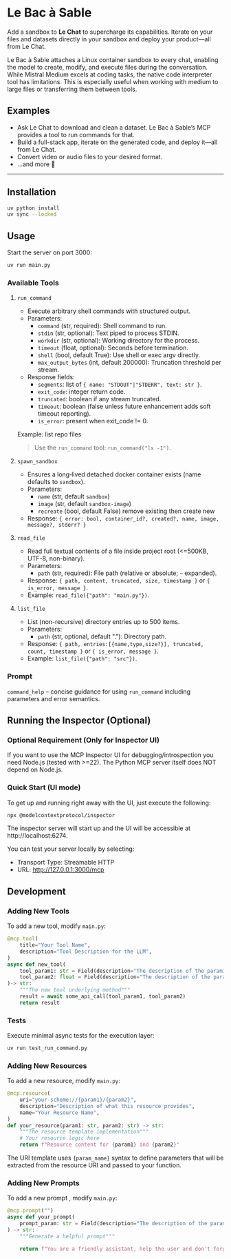 # Le Bac à Sable

Add a sandbox to **Le Chat** to supercharge its capabilities. Iterate on your files and datasets directly in your sandbox and deploy your product—all from Le Chat.

Le Bac à Sable attaches a Linux container sandbox to every chat, enabling the model to create, modify, and execute files during the conversation. While Mistral Medium excels at coding tasks, the native code interpreter tool has limitations. This is especially useful when working with medium to large files or transferring them between tools.

## Examples

- Ask Le Chat to download and clean a dataset. Le Bac à Sable’s MCP provides a tool to run commands for that.  
- Build a full-stack app, iterate on the generated code, and deploy it—all from Le Chat.  
- Convert video or audio files to your desired format.  
- …and more 🚀
---

## Installation

```bash
uv python install
uv sync --locked
```

## Usage

Start the server on port 3000:

```bash
uv run main.py
```

### Available Tools

1. `run_command`
     - Execute arbitrary shell commands with structured output.
     - Parameters:
         - `command` (str, required): Shell command to run.
         - `stdin` (str, optional): Text piped to process STDIN.
         - `workdir` (str, optional): Working directory for the process.
         - `timeout` (float, optional): Seconds before termination.
         - `shell` (bool, default True): Use shell or exec argv directly.
         - `max_output_bytes` (int, default 200000): Truncation threshold per stream.
     - Response fields:
         - `segments`: list of `{ name: "STDOUT"|"STDERR", text: str }`.
         - `exit_code`: integer return code.
         - `truncated`: boolean if any stream truncated.
         - `timeout`: boolean (false unless future enhancement adds soft timeout reporting).
         - `is_error`: present when exit_code != 0.

     Example: list repo files
     > Use the `run_command` tool: `run_command("ls -1")`.

2. `spawn_sandbox`
     - Ensures a long‑lived detached docker container exists (name defaults to `sandbox`).
     - Parameters:
         - `name` (str, default `sandbox`)
         - `image` (str, default `sandbox-image`)
         - `recreate` (bool, default False) remove existing then create new
     - Response: `{ error: bool, container_id?, created?, name, image, message?, stderr? }`

3. `read_file`
     - Read full textual contents of a file inside project root (<=500KB, UTF-8, non-binary).
     - Parameters:
         - `path` (str, required): File path (relative or absolute; `~` expanded).
     - Response: `{ path, content, truncated, size, timestamp }` or `{ is_error, message }`.
     - Example: `read_file({"path": "main.py"})`.

4. `list_file`
     - List (non-recursive) directory entries up to 500 items.
     - Parameters:
         - `path` (str, optional, default "."): Directory path.
     - Response: `{ path, entries:[{name,type,size?}], truncated, count, timestamp }` or `{ is_error, message }`.
     - Example: `list_file({"path": "src"})`.

### Prompt

`command_help` – concise guidance for using `run_command` including parameters and error semantics.

## Running the Inspector (Optional)

### Optional Requirement (Only for Inspector UI)

If you want to use the MCP Inspector UI for debugging/introspection you need Node.js (tested with >=22). The Python MCP server itself does NOT depend on Node.js.

### Quick Start (UI mode)

To get up and running right away with the UI, just execute the following:

```bash
npx @modelcontextprotocol/inspector
```

The inspector server will start up and the UI will be accessible at http://localhost:6274.

You can test your server locally by selecting:

- Transport Type: Streamable HTTP
- URL: http://127.0.0.1:3000/mcp

## Development

### Adding New Tools

To add a new tool, modify `main.py`:

```python
@mcp.tool(
    title="Your Tool Name",
    description="Tool Description for the LLM",
)
async def new_tool(
    tool_param1: str = Field(description="The description of the param1 for the LLM"),
    tool_param2: float = Field(description="The description of the param2 for the LLM")
)-> str:
    """The new tool underlying method"""
    result = await some_api_call(tool_param1, tool_param2)
    return result
```

### Tests

Execute minimal async tests for the execution layer:

```bash
uv run test_run_command.py
```

### Adding New Resources

To add a new resource, modify `main.py`:

```python
@mcp.resource(
    uri="your-scheme://{param1}/{param2}",
    description="Description of what this resource provides",
    name="Your Resource Name",
)
def your_resource(param1: str, param2: str) -> str:
    """The resource template implementation"""
    # Your resource logic here
    return f"Resource content for {param1} and {param2}"
```

The URI template uses `{param_name}` syntax to define parameters that will be extracted from the resource URI and passed to your function.

### Adding New Prompts

To add a new prompt , modify `main.py`:

```python
@mcp.prompt("")
async def your_prompt(
    prompt_param: str = Field(description="The description of the param for the user")
) -> str:
    """Generate a helpful prompt"""

    return f"You are a friendly assistant, help the user and don't forget to {prompt_param}."

```
